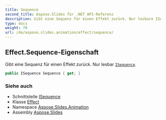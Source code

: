 ```yaml
---
title: Sequence
second_title: Aspose.Slides für .NET API-Referenz
description: Gibt eine Sequenz für einen Effekt zurück. Nur lesbare ISequenceaspose.slides.animation/isequence.
type: docs
weight: 70
url: /de/aspose.slides.animation/effect/sequence/
---
```


## Effect.Sequence-Eigenschaft

Gibt eine Sequenz für einen Effekt zurück. Nur lesbar [`ISequence`](../../isequence).

```csharp
public ISequence Sequence { get; }
```

### Siehe auch

* Schnittstelle [ISequence](../../isequence)
* Klasse [Effect](../../effect)
* Namespace [Aspose.Slides.Animation](../../effect)
* Assembly [Aspose.Slides](../../../)

<!-- DO NOT EDIT: generiert von xmldocmd für Aspose.Slides.dll -->

